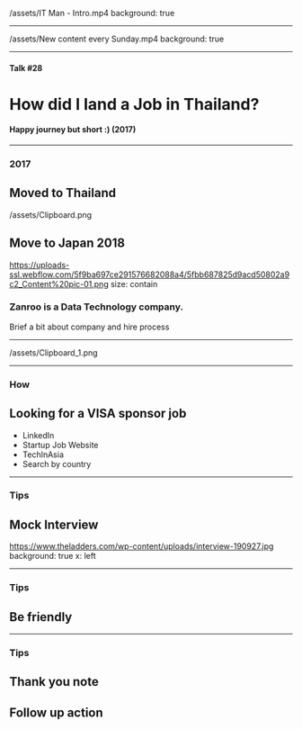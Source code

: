
/assets/IT Man - Intro.mp4
background: true

---

/assets/New content every Sunday.mp4
background: true

---

#### Talk #28
# How did I land a Job in Thailand?
#### Happy journey but short :) (2017)

---
### 2017
## Moved to Thailand 


/assets/Clipboard.png

Move to Japan 2018
---
https://uploads-ssl.webflow.com/5f9ba697ce291576682088a4/5fbb687825d9acd50802a9c2_Content%20pic-01.png
size: contain

### Zanroo is a Data Technology company.

Brief a bit about company and hire process

---


/assets/Clipboard_1.png


	
---
### How
## Looking for a VISA sponsor job 

- LinkedIn
- Startup Job Website
- TechInAsia
- Search by country

---
### Tips
## Mock Interview
https://www.theladders.com/wp-content/uploads/interview-190927.jpg
background: true
x: left

---
### Tips
## Be friendly

---
### Tips
## Thank you note
## Follow up action